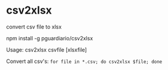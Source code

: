 # csv2xlsx
convert csv file to xlsx

npm install -g pguardiario/csv2xlsx

Usage: csv2xlsx csvfile [xlsxfile]

Convert all csv's:
`for file in *.csv; do csv2xlsx $file; done`
